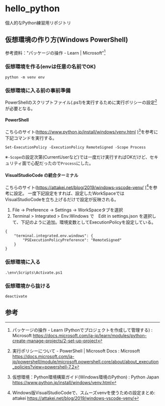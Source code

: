 # hello_python
個人的なPython練習用リポジトリ

## 仮想環境の作り方(Windows PowerShell)
参考資料："パッケージの操作 - Learn | Microsoft"[^1]

### 仮想環境を作る(envは任意の名前でOK)
```
python -m venv env
```
### 仮想環境に入る前の事前準備

PowerShellのスクリプトファイル(.ps1)を実行するために実行ポリシーの設定[^2]が必要となる。
#### PowerShell
こちらのサイト(https://www.python.jp/install/windows/venv.html )[^3]を参考に下記コマンドを実行する。
```
Set-ExecutionPolicy -ExecutionPolicy RemoteSigned -Scope Process
```
※`-Scope`の設定次第(CurrentUserなど)では一度だけ実行すればOKだけど、セキュリティ面で心配だったので`Process`にした。
#### VisualStudioCode の統合ターミナル
こちらのサイト(https://attakei.net/blog/2019/windows-vscode-venv/ )[^4]を参考に設定。
一度下記設定をすれば、設定したWorkSpaceではVisualStudioCodeを立ち上げるだけで設定が反映される。
1. File -> Preference -> Settings -> WorkSpaceタブを選択
2. Terminal > Integrated > Env:Windows で　Edit in settings.json を選択して、下記のように追加。環境変数としてExecutionPolicyを設定している。
```
{
    "terminal.integrated.env.windows": {
        "PSExecutionPolicyPreference": "RemoteSigned"
    }
}
```
### 仮想環境に入る
```
.\env\Scripts\Activate.ps1
```

### 仮想環境から抜ける
```
deactivate
```

## 参考
[^1]:パッケージの操作 - Learn (Pythonでプロジェクトを作成して管理する) : Microsoft
https://docs.microsoft.com/ja-jp/learn/modules/python-create-manage-projects/2-set-up-project

[^2]:実行ポリシーについて - PowerShell | Microsoft Docs : Microsoft
https://docs.microsoft.com/ja-jp/powershell/module/microsoft.powershell.core/about/about_execution_policies?view=powershell-7.2

[^3]:仮想環境：Python環境構築ガイド(Windows環境のPython) : Python Japan
https://www.python.jp/install/windows/venv.html

[^4]:Windows版VisualStudioCodeで、スムーズvenvを使うための設定まとめ: attakei
https://attakei.net/blog/2019/windows-vscode-venv/